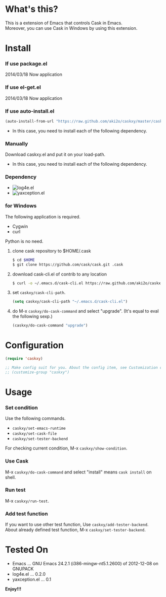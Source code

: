 # What's this?

This is a extension of Emacs that controls Cask in Emacs.  
Moreover, you can use Cask in Windows by using this extension.  

# Install

### If use package.el

2014/03/18 Now application

### If use el-get.el

2014/03/18 Now application

### If use auto-install.el

```lisp
(auto-install-from-url "https://raw.github.com/aki2o/caskxy/master/caskxy.el")
```
-   In this case, you need to install each of the following dependency.

### Manually

Download caskxy.el and put it on your load-path.  
-   In this case, you need to install each of the following dependency.

### Dependency

-   ![log4e.el](https://github.com/aki2o/log4e)
-   ![yaxception.el](https://github.com/aki2o/yaxception)

### for Windows

The following application is required.
-   Cygwin
-   curl

<span class="underline">Python is no need.</span>  

1.  clone cask repository to $HOME/.cask
    
    ```sh
    $ cd $HOME
    $ git clone https://github.com/cask/cask.git .cask
    ```

2.  download cask-cli.el of contrib to any location
    
    ```sh
    $ curl -o ~/.emacs.d/cask-cli.el https://raw.github.com/aki2o/caskxy/master/contrib/cask-cli.el
    ```

3.  set `caskxy/cask-cli-path`.
    
    ```lisp
    (setq caskxy/cask-cli-path "~/.emacs.d/cask-cli.el")
    ```

4.  do M-x `caskxy/do-cask-command` and select "upgrade". (It's equal to eval the following sexp.)
    
    ```lisp
    (caskxy/do-cask-command "upgrade")
    ```

# Configuration

```lisp
(require 'caskxy)

;; Make config suit for you. About the config item, see Customization or eval the following sexp.
;; (customize-group "caskxy")
```

# Usage

### Set condition

Use the following commands.  
-   `caskxy/set-emacs-runtime`
-   `caskxy/set-cask-file`
-   `caskxy/set-tester-backend`

For checking current condition, M-x `caskxy/show-condition`.  

### Use Cask

M-x `caskxy/do-cask-command` and select "install" means `cask install` on shell.  

### Run test

M-x `caskxy/run-test`.  

### Add test function

If you want to use other test function, Use `caskxy/add-tester-backend`.  
About already defined test function, M-x `caskxy/set-tester-backend`.  

# Tested On

-   Emacs &#x2026; GNU Emacs 24.2.1 (i386-mingw-nt5.1.2600) of 2012-12-08 on GNUPACK
-   log4e.el &#x2026; 0.2.0
-   yaxception.el &#x2026; 0.1

**Enjoy!!!**
